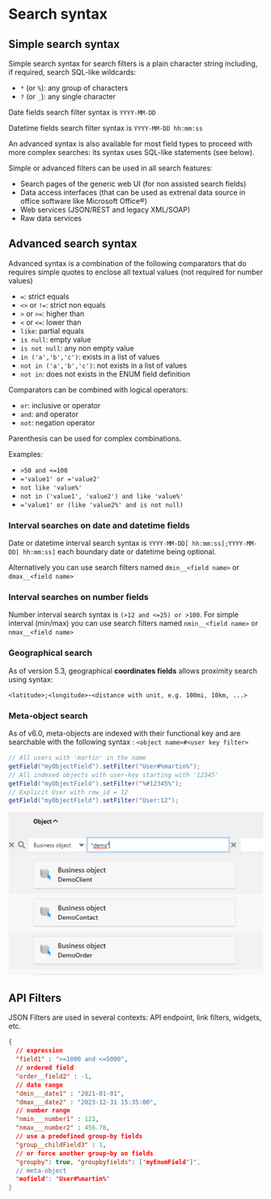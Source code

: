 Search syntax
=============

Simple search syntax
--------------------

Simple search syntax for search filters is a plain character string including,
if required, search SQL-like wildcards:

- `*` (or `%`): any group of characters
- `?` (or `_`): any single character

Date fields search filter syntax is `YYYY-MM-DD`

Datetime fields search filter syntax is `YYYY-MM-DD hh:mm:ss`

An advanced syntax is also available for most field types to proceed with more complex
searches: its syntax uses SQL-like statements (see below).

Simple or advanced filters can be used in all search features:

- Search pages of the generic web UI (for non assisted search fields)
- Data access interfaces (that can be used as extrenal data source in office software like Microsoft Office&reg;)
- Web services (JSON/REST and legacy XML/SOAP)
- Raw data services

Advanced search syntax
----------------------

Advanced syntax is a combination of the following comparators that do requires
simple quotes to enclose all textual values (not required for number values)

- `=`: strict equals
- `<>` or `!=`: strict non equals
- `>` or `>=`: higher than
- `<` or `<=`: lower than
- `like`: partial equals
- `is null`: empty value
- `is not null`: any non empty value
- `in ('a','b','c')`: exists in a list of values
- `not in ('a','b','c')`: not exists in a list of values
- `not in`: does not exists in the ENUM field definition


Comparators can be combined with logical operators:

- `or`: inclusive or operator
- `and`: and operator
- `not`: negation operator

Parenthesis can be used for complex combinations.

Examples: 
- `>50 and <=100`
- `='value1' or ='value2'`
- `not like 'value%'`
- `not in ('value1', 'value2') and like 'value%'`
- `='value1' or (like 'value2%' and is not null)`

### Interval searches on date and datetime fields

Date or datetime interval search syntax is `YYYY-MM-DD[ hh:mm:ss];YYYY-MM-DD[ hh:mm:ss]` each boundary date or datetime being optional.

Alternatively you can use search filters named `dmin__<field name>` or `dmax__<field name>`

### Interval searches on number fields

Number interval search syntax is `(>12 and <=25) or >100`.
For simple interval (min/max) you can use search filters named `nmin__<field name>` or `nmax__<field name>`

### Geographical search

As of version 5.3, geographical **coordinates fields** allows proximity search using syntax: 

```
<latitude>;<longitude>~<distance with unit, e.g. 100mi, 10km, ...>
```

### Meta-object search

As of v6.0, meta-objects are indexed with their functional key and are searchable with the following syntax : `<object name>#<user key filter>`

```java
// All users with 'martin' in the name
getField("myObjectField").setFilter("User#%martin%");
// All indexed objects with user-key starting with '12345'
getField("myObjectField").setFilter("%#12345%");
// Explicit User with row_id = 12
getField("myObjectField").setFilter("User:12");
```

![](filter_obj.png)

API Filters
-----------

JSON Filters are used in several contexts: API endpoint, link filters, widgets, etc.

```json
{
  // expression
  "field1" : ">=1000 and <=5000",
  // ordered field
  "order__field2" : -1,
  // date range
  "dmin___date1" : "2021-01-01",
  "dmax___date2" : "2023-12-31 15:35:00",
  // number range
  "nmin___number1" : 123,
  "nmax___number2" : 456.78,
  // use a predefined group-by fields
  "group__childField3" : 1,
  // or force another group-by on fields
  "groupby": true, "groupbyfields": ['myEnumField']",
  // meta-object
  "mofield": "User#%martin%"
}
```
